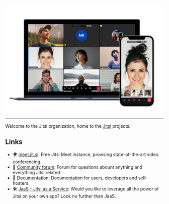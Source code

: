 <p align="center">
<img src="https://raw.githubusercontent.com/jitsi/.github/main/readme-img1.png" width="900" />
</p>

<hr />

Welcome to the Jitsi organization, home to the [Jitsi](https://jitsi.org) projects.

## Links

* 🌍 [meet.jit.si](https://meet.jit.si): Free Jitsi Meet instance, provising state-of-the-art video conferencing.
* 📢 [Community forum](https://community.jitsi.org): Forum for questions abount anything and everything Jitsi related.
* 📖 [Documentation](https://jitsi.github.io/handbook/): Documentation for users, developers and self-hosters.
* 🛠 [JaaS - Jitsi as a Service](https://jaas.8x8.vc/#/): Would you like to leverage all the power of Jitsi on your own app? Look no further than JaaS.
